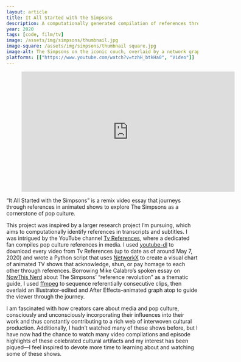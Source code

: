 ```yaml
---
layout: article
title: It All Started with the Simpsons
description: A computationally generated compilation of references through animated shows.
year: 2020
tags: [code, film/tv]
image: /assets/img/simpsons/thumbnail.jpg
image-square: /assets/img/simpsons/thumbnail square.jpg
image-alt: The Simpsons on the iconic couch, overlaid by a network graph of yellow circles and white lines.
platforms: [["https://www.youtube.com/watch?v=tzhH_btkHa0", "Video"]]
---
```


<figure role="group">
    <iframe width="560" height="315" src="https://www.youtube.com/embed/tzhH_btkHa0" frameborder="0" allow="accelerometer; autoplay; clipboard-write; encrypted-media; gyroscope; picture-in-picture" allowfullscreen></iframe>
</figure>

“It All Started with the Simpsons” is a remix video essay that journeys through references in animated shows to explore The Simpsons as a cornerstone of pop culture.

This project was inspired by a larger research project I’m pursuing, which aims to computationally identify references in transcripts and subtitles. I was intrigued by the YouTube channel [Tv References](https://www.youtube.com/channel/UCMjgmUbdGtIASP8zMa_kVqA/), where a dedicated fan compiles pop culture references in media. I used [youtube-dl](https://github.com/ytdl-org/youtube-dl) to download every video from Tv References (up to date as of around May 7, 2020) and wrote a Python script that uses [NetworkX](https://networkx.github.io/) to create a visual chart of animated TV shows that acknowledge, shun, or pay homage to each other through references. Borrowing Mike Calabro’s spoken essay on [NowThis Nerd](https://www.youtube.com/watch?v=9gsx_r4FTfw) about The Simpsons’ “reference revolution” as a thematic guide, I used [ffmpeg](https://ffmpeg.org/) to sequence referentially consecutive clips, then overlaid an Illustrator-edited and After Effects–animated graph atop to guide the viewer through the journey. 

I am fascinated with how creators care about media and pop culture, consciously and unconsciously incorporating their influences into their work and thus constantly contributing to a rich web of interwoven cultural production. Additionally, I hadn’t watched many of these shows before, but I have now had the chance to watch many video compilations and episode highlights of these celebrated cultural artifacts and my interest has been piqued—I feel inspired to devote more time to learning about and watching some of these shows.